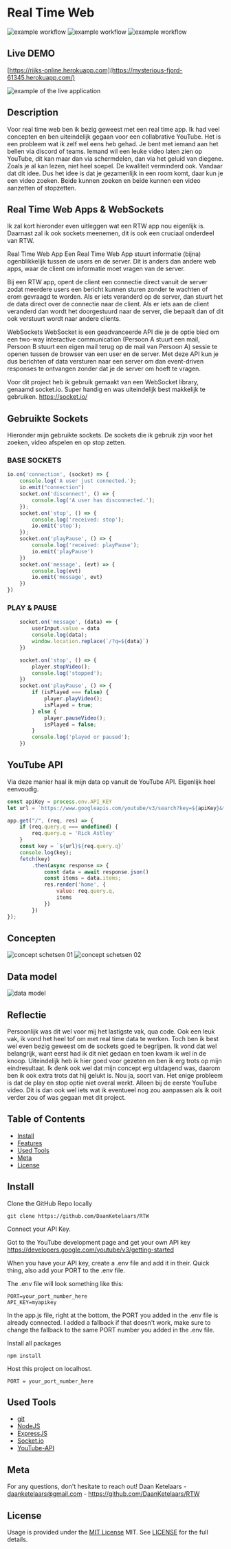 # Real Time Web

![example workflow](https://img.shields.io/github/languages/count/DaanKetelaars/RTW?style=flat-square)
![example workflow](https://img.shields.io/github/last-commit/DaanKetelaars/RTW?style=flat-square)
![example workflow](https://img.shields.io/github/repo-size/DaanKetelaars/RTW?style=flat-square)


## Live DEMO
[https://rijks-online.herokuapp.com](https://mysterious-fjord-61345.herokuapp.com/)

<img src="https://github.com/DaanKetelaars/RTW/blob/main/Schermafbeelding%202022-06-30%20om%2022.26.12.png" alt="example of the live application" />

## Description
Voor real time web ben ik bezig geweest met een real time app. Ik had veel concepten en ben uiteindelijk gegaan voor een collabrative YouTube. Het is een probleem wat ik zelf wel eens heb gehad. Je bent met iemand aan het bellen via discord of teams. Iemand wil een leuke video laten zien op YouTube, dit kan maar dan via schermdelen, dan via het geluid van diegene. Zoals je al kan lezen, niet heel soepel. De kwaliteit verminderd ook. Vandaar dat dit idee. Dus het idee is dat je gezamenlijk in een room komt, daar kun je een video zoeken. Beide kunnen zoeken en beide kunnen een video aanzetten of stopzetten. 

## Real Time Web Apps & WebSockets
Ik zal kort hieronder even uitleggen wat een RTW app nou eigenlijk is. Daarnast zal ik ook sockets meenemen, dit is ook een cruciaal onderdeel van RTW.

Real Time Web App
Een Real Time Web App stuurt informatie (bijna) ogenblikkelijk tussen de users en de server. Dit is anders dan andere web apps, waar de client om informatie moet vragen van de server. 

Bij een RTW app, opent de client een connectie direct vanuit de server zodat meerdere users een bericht kunnen sturen zonder te wachten of erom gevraagd te worden. Als er iets veranderd op de server, dan stuurt het de data direct over de connectie naar de client. Als er iets aan de client veranderd dan wordt het doorgestuurd naar de server, die bepaalt dan of dit ook verstuurt wordt naar andere clients.

WebSockets
WebSocket is een geadvanceerde API die je de optie bied om een two-way interactive communication (Persoon A stuurt een mail, Persoon B stuurt een eigen mail terug op de mail van Persoon A) sessie te openen tussen de browser van een user en de server. Met deze API kun je dus berichten of data versturen naar een server om dan event-driven responses te ontvangen zonder dat je de server om hoeft te vragen.

Voor dit project heb ik gebruik gemaakt van een WebSocket library, genaamd socket.io. Super handig en was uiteindelijk best makkelijk te gebruiken.
https://socket.io/

## Gebruikte Sockets
Hieronder mijn gebruikte sockets. De sockets die ik gebruik zijn voor het zoeken, video afspelen en op stop zetten.

### BASE SOCKETS
```js
io.on('connection', (socket) => {
    console.log('A user just connected.');
    io.emit("connection")
    socket.on('disconnect', () => {
        console.log('A user has disconnected.');
    });
    socket.on('stop', () => {
        console.log('received: stop');
        io.emit('stop');
    });
    socket.on('playPause', () => {
        console.log('received: playPause');
        io.emit('playPause')
    })
    socket.on('message', (evt) => {
        console.log(evt)
        io.emit('message', evt)
    })
})
```

### PLAY & PAUSE
```js
    socket.on('message', (data) => {
        userInput.value = data
        console.log(data);
        window.location.replace(`/?q=${data}`)
    })

    socket.on('stop', () => {
        player.stopVideo();
        console.log('stopped');
    })
    socket.on('playPause', () => {
        if (isPlayed === false) {
            player.playVideo();
            isPlayed = true;
        } else {
            player.pauseVideo();
            isPlayed = false;
        }
        console.log('played or paused');
    })
```

## YouTube API
Via deze manier haal ik mijn data op vanuit de YouTube API. Eigenlijk heel eenvoudig.
```js
const apiKey = process.env.API_KEY
let url = `https://www.googleapis.com/youtube/v3/search?key=${apiKey}&type=video&part=snippet&maxResults=10&q=`

app.get("/", (req, res) => {
    if (req.query.q === undefined) {
        req.query.q = 'Rick Astley'
    }
    const key = `${url}${req.query.q}`
    console.log(key);
    fetch(key)
        .then(async response => {
            const data = await response.json()
            const items = data.items;
            res.render('home', {
                value: req.query.q,
                items
            })
        })
});
```

## Concepten
<img src="https://github.com/DaanKetelaars/RTW/blob/main/IMG_9945.jpg" alt="concept schetsen 01" />
<img src="https://github.com/DaanKetelaars/RTW/blob/main/IMG_9946.jpg" alt="concept schetsen 02" />

## Data model
<img src="https://github.com/DaanKetelaars/RTW/blob/main/data-model.jpg" alt="data model" />


## Reflectie
Persoonlijk was dit wel voor mij het lastigste vak, qua code. Ook een leuk vak, ik vond het heel tof om met real time data te werken. Toch ben ik best wel even bezig geweest om de sockets goed te begrijpen. Ik vond dat wel belangrijk, want eerst had ik dit niet gedaan en toen kwam ik wel in de knoop. Uiteindelijk heb ik hier goed voor gezeten en ben ik erg trots op mijn eindresultaat. Ik denk ook wel dat mijn concept erg uitdagend was, daarom ben ik ook extra trots dat hij gelukt is. Nou ja, soort van. Het enige probleem is dat de play en stop optie niet overal werkt. Alleen bij de eerste YouTube video. Dit is dan ook wel iets wat ik eventueel nog zou aanpassen als ik ooit verder zou of was gegaan met dit project.

## Table of Contents

- [Install](#install)
- [Features](#features)
- [Used Tools](#used-tools)
- [Meta](#meta)
- [License](#license)

## Install

Clone the GitHub Repo locally
```
git clone https://github.com/DaanKetelaars/RTW
```

Connect your API Key.

Got to the YouTube development page and get your own API key
https://developers.google.com/youtube/v3/getting-started

When you have your API key, create a .env file and add it in their.
Quick thing, also add your PORT to the .env file. 

The .env file will look something like this:
```env
PORT=your_port_number_here
API_KEY=myapikey
```
In the app.js file, right at the bottom, the PORT you added in the .env file is already connected. I added a fallback if that doesn't work, make sure to change the fallback to the same PORT number you added in the .env file.


Install all packages
```
npm install
```

Host this project on localhost. 
```
PORT = your_port_number_here
```

## Used Tools

- [git](https://git-scm.com/)
- [NodeJS](https://node.jshttps://nodejs.org)
- [ExpressJS](https://expressjs.com/)
- [Socket.io](https://socket.io/)
- [YouTube-API](https://developers.google.com/youtube/v3/getting-started)

## Meta
For any questions, don't hesitate to reach out!
Daan Ketelaars - daanketelaars@gmail.com - https://github.com/DaanKetelaars/RTW

## License

Usage is provided under the [MIT License](https://github.com/git/git-scm.com/blob/master/MIT-LICENSE.txt) MIT. See [LICENSE](https://github.com/DaanKetelaars/RTW/blob/master/LICENSE) for the full details.


